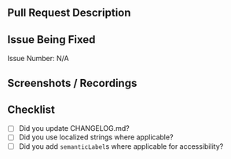 ## Pull Request Description

<!--- Please describe what was changed -->

## Issue Being Fixed

<!-- Please describe the problem that is being fixed and, if applicable, reference a GitHub issue -->

Issue Number: N/A

## Screenshots / Recordings

<!-- This section is optional but highly recommended to show off your changes! -->

## Checklist

- [ ] Did you update CHANGELOG.md?
- [ ] Did you use localized strings where applicable?
- [ ] Did you add `semanticLabel`s where applicable for accessibility?
